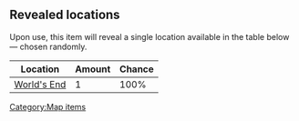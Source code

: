 ## Revealed locations

Upon use, this item will reveal a single location available in the table
below — chosen randomly.

| Location                              | Amount | Chance |
|---------------------------------------|--------|--------|
| [World's End](World's_End.md "wikilink") | 1      | 100%   |

[Category:Map items](Category:Map_items "wikilink")